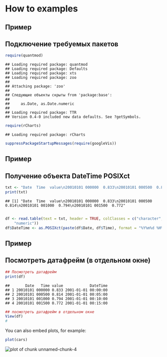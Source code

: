 How to examples
========================================================


## Пример
## Подключение требуемых пакетов

```r
require(quantmod)
```

```
## Loading required package: quantmod
## Loading required package: Defaults
## Loading required package: xts
## Loading required package: zoo
## 
## Attaching package: 'zoo'
## 
## Следующие объекты скрыты from 'package:base':
## 
##     as.Date, as.Date.numeric
## 
## Loading required package: TTR
## Version 0.4-0 included new data defaults. See ?getSymbols.
```

```r
require(rCharts)
```

```
## Loading required package: rCharts
```

```r
suppressPackageStartupMessages(require(googleVis))
```


## Пример
## Получение объекта DateTime POSIXct

```r
txt <- "Date  Time  value\n20010101 000000  0.833\n20010101 000500  0.814\n20010101 001000  0.794\n20010101 001500  0.772"
print(txt)
```

```
## [1] "Date  Time  value\n20010101 000000  0.833\n20010101 000500  0.814\n20010101 001000  0.794\n20010101 001500  0.772"
```

```r

df <- read.table(text = txt, header = TRUE, colClasses = c("character", "character", 
    "numeric"))
df$DateTime <- as.POSIXct(paste(df$Date, df$Time), format = "%Y%m%d %H%M%S")
```


## Пример
## Посмотреть датафрейм (в отдельном окне)

```r
## Посмотреть датафрейм
print(df)
```

```
##       Date   Time value            DateTime
## 1 20010101 000000 0.833 2001-01-01 00:00:00
## 2 20010101 000500 0.814 2001-01-01 00:05:00
## 3 20010101 001000 0.794 2001-01-01 00:10:00
## 4 20010101 001500 0.772 2001-01-01 00:15:00
```

```r
## посмотреть датафрейм в отдельном окне
View(df)
# 
```


You can also embed plots, for example:


```r
plot(cars)
```

![plot of chunk unnamed-chunk-4](figure/unnamed-chunk-4.png) 


